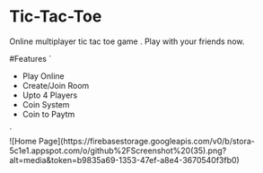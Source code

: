 # Tic-Tac-Toe 
Online multiplayer tic tac toe game . Play with your friends now.

#Features
`<ul>
<li>Play Online</li>
<li>Create/Join Room</li>
<li>Upto 4 Players</li>
<li>Coin System</li>
<li>Coin to Paytm</li>
</ul>`

</br>
![Home Page](https://firebasestorage.googleapis.com/v0/b/stora-5c1e1.appspot.com/o/github%2FScreenshot%20(35).png?alt=media&token=b9835a69-1353-47ef-a8e4-3670540f3fb0)
</br>


